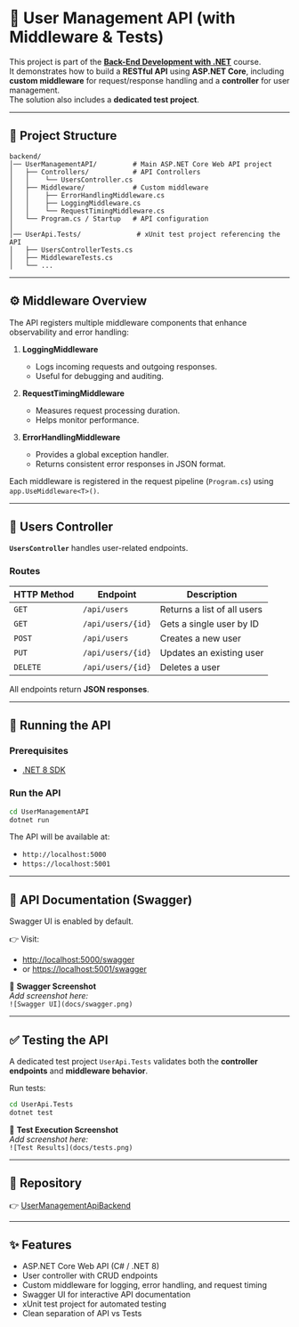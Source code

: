 # 📘 User Management API (with Middleware & Tests)

This project is part of the **[Back-End Development with .NET](https://www.coursera.org/learn/back-end-development-with-dotnet/)** course.  
It demonstrates how to build a **RESTful API** using **ASP.NET Core**, including **custom middleware** for request/response handling and a **controller** for user management.  
The solution also includes a **dedicated test project**.

---

## 📂 Project Structure

```
backend/
│── UserManagementAPI/         # Main ASP.NET Core Web API project
│   ├── Controllers/           # API Controllers
│   │    └── UsersController.cs
│   ├── Middleware/            # Custom middleware
│   │    ├── ErrorHandlingMiddleware.cs
│   │    ├── LoggingMiddleware.cs
│   │    └── RequestTimingMiddleware.cs
│   └── Program.cs / Startup   # API configuration
│
│── UserApi.Tests/              # xUnit test project referencing the API
│   ├── UsersControllerTests.cs
│   ├── MiddlewareTests.cs
│   └── ...
```

---

## ⚙️ Middleware Overview

The API registers multiple middleware components that enhance observability and error handling:

1. **LoggingMiddleware**  
   - Logs incoming requests and outgoing responses.  
   - Useful for debugging and auditing.

2. **RequestTimingMiddleware**  
   - Measures request processing duration.  
   - Helps monitor performance.

3. **ErrorHandlingMiddleware**  
   - Provides a global exception handler.  
   - Returns consistent error responses in JSON format.  

Each middleware is registered in the request pipeline (`Program.cs`) using `app.UseMiddleware<T>()`.

---

## 👥 Users Controller

**`UsersController`** handles user-related endpoints.  

### Routes

| HTTP Method | Endpoint       | Description                  |
|-------------|---------------|------------------------------|
| `GET`       | `/api/users`   | Returns a list of all users |
| `GET`       | `/api/users/{id}` | Gets a single user by ID  |
| `POST`      | `/api/users`   | Creates a new user          |
| `PUT`       | `/api/users/{id}` | Updates an existing user |
| `DELETE`    | `/api/users/{id}` | Deletes a user           |

All endpoints return **JSON responses**.

---

## 🚀 Running the API

### Prerequisites
- [.NET 8 SDK](https://dotnet.microsoft.com/download/dotnet/8.0)

### Run the API
```bash
cd UserManagementAPI
dotnet run
```

The API will be available at:
- `http://localhost:5000`
- `https://localhost:5001`

---

## 📖 API Documentation (Swagger)

Swagger UI is enabled by default.

👉 Visit:  
- [http://localhost:5000/swagger](http://localhost:5000/swagger)  
- or [https://localhost:5001/swagger](https://localhost:5001/swagger)

📸 **Swagger Screenshot**  
_Add screenshot here:_  
`![Swagger UI](docs/swagger.png)`

---

## ✅ Testing the API

A dedicated test project `UserApi.Tests` validates both the **controller endpoints** and **middleware behavior**.

Run tests:
```bash
cd UserApi.Tests
dotnet test
```

📸 **Test Execution Screenshot**  
_Add screenshot here:_  
`![Test Results](docs/tests.png)`

---

## 🔗 Repository

👉 [UserManagementApiBackend](https://github.com/ksunami/UserManagementApiBackend)

---

## ✨ Features

- ASP.NET Core Web API (C# / .NET 8)  
- User controller with CRUD endpoints  
- Custom middleware for logging, error handling, and request timing  
- Swagger UI for interactive API documentation  
- xUnit test project for automated testing  
- Clean separation of API vs Tests  
